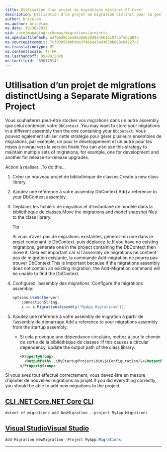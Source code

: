 ```yaml
---
title: Utilisation d’un projet de migrations distinct-EF Core
description: Utilisation d’un projet de migration distinct pour la gestion des schémas de base de données avec Entity Framework Core
author: bricelam
ms.author: bricelam
ms.date: 10/30/2017
uid: core/managing-schemas/migrations/projects
ms.openlocfilehash: a3f0ed96c6a8e3e8629d9a4bb1610fcbfe6ca043
ms.sourcegitcommit: 7c3939504bb9da3f46bea3443638b808c04227c2
ms.translationtype: MT
ms.contentlocale: fr-FR
ms.lasthandoff: 09/09/2020
ms.locfileid: "89617914"
---
```

# <a name="using-a-separate-migrations-project"></a><span data-ttu-id="c3cda-103">Utilisation d’un projet de migrations distinct</span><span class="sxs-lookup"><span data-stu-id="c3cda-103">Using a Separate Migrations Project</span></span>

<span data-ttu-id="c3cda-104">Vous souhaiterez peut-être stocker vos migrations dans un autre assembly que celui contenant votre `DbContext` .</span><span class="sxs-lookup"><span data-stu-id="c3cda-104">You may want to store your migrations in a different assembly than the one containing your `DbContext`.</span></span> <span data-ttu-id="c3cda-105">Vous pouvez également utiliser cette stratégie pour gérer plusieurs ensembles de migrations, par exemple, un pour le développement et un autre pour les mises à niveau vers la version finale.</span><span class="sxs-lookup"><span data-stu-id="c3cda-105">You can also use this strategy to maintain multiple sets of migrations, for example, one for development and another for release-to-release upgrades.</span></span>

<span data-ttu-id="c3cda-106">Action à réaliser...</span><span class="sxs-lookup"><span data-stu-id="c3cda-106">To do this...</span></span>

1. <span data-ttu-id="c3cda-107">Créer un nouveau projet de bibliothèque de classes.</span><span class="sxs-lookup"><span data-stu-id="c3cda-107">Create a new class library.</span></span>

2. <span data-ttu-id="c3cda-108">Ajoutez une référence à votre assembly DbContext.</span><span class="sxs-lookup"><span data-stu-id="c3cda-108">Add a reference to your DbContext assembly.</span></span>

3. <span data-ttu-id="c3cda-109">Déplacez les fichiers de migration et d’instantané de modèle dans la bibliothèque de classes.</span><span class="sxs-lookup"><span data-stu-id="c3cda-109">Move the migrations and model snapshot files to the class library.</span></span>
   > [!TIP]
   > <span data-ttu-id="c3cda-110">Si vous n’avez pas de migrations existantes, générez-en une dans le projet contenant le DbContext, puis déplacez-le.</span><span class="sxs-lookup"><span data-stu-id="c3cda-110">If you have no existing migrations, generate one in the project containing the DbContext then move it.</span></span>
   > <span data-ttu-id="c3cda-111">Cela est important car si l’assembly de migrations ne contient pas de migration existante, la commande Add-migration ne pourra pas trouver DbContext.</span><span class="sxs-lookup"><span data-stu-id="c3cda-111">This is important because if the migrations assembly does not contain an existing migration, the Add-Migration command will be unable to find the DbContext.</span></span>

4. <span data-ttu-id="c3cda-112">Configurez l’assembly des migrations :</span><span class="sxs-lookup"><span data-stu-id="c3cda-112">Configure the migrations assembly:</span></span>

   ``` csharp
   options.UseSqlServer(
       connectionString,
       x => x.MigrationsAssembly("MyApp.Migrations"));
   ```

5. <span data-ttu-id="c3cda-113">Ajoutez une référence à votre assembly de migration à partir de l’assembly de démarrage.</span><span class="sxs-lookup"><span data-stu-id="c3cda-113">Add a reference to your migrations assembly from the startup assembly.</span></span>
   * <span data-ttu-id="c3cda-114">Si cela provoque une dépendance circulaire, mettez à jour le chemin de sortie de la bibliothèque de classes :</span><span class="sxs-lookup"><span data-stu-id="c3cda-114">If this causes a circular dependency, update the output path of the class library:</span></span>

     ``` xml
     <PropertyGroup>
       <OutputPath>..\MyStartupProject\bin\$(Configuration)\</OutputPath>
     </PropertyGroup>
     ```

<span data-ttu-id="c3cda-115">Si vous avez tout effectué correctement, vous devez être en mesure d’ajouter de nouvelles migrations au projet.</span><span class="sxs-lookup"><span data-stu-id="c3cda-115">If you did everything correctly, you should be able to add new migrations to the project.</span></span>

## <a name="net-core-cli"></a>[<span data-ttu-id="c3cda-116">CLI .NET Core</span><span class="sxs-lookup"><span data-stu-id="c3cda-116">.NET Core CLI</span></span>](#tab/dotnet-core-cli)

```dotnetcli
dotnet ef migrations add NewMigration --project MyApp.Migrations
```

## <a name="visual-studio"></a>[<span data-ttu-id="c3cda-117">Visual Studio</span><span class="sxs-lookup"><span data-stu-id="c3cda-117">Visual Studio</span></span>](#tab/vs)

``` powershell
Add-Migration NewMigration -Project MyApp.Migrations
```

***
